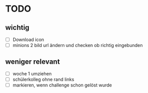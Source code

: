 # TODO

## wichtig

- [ ] Download icon
- [ ] minions 2 bild url ändern und checken ob richtig eingebunden

## weniger relevant

- [ ] woche 1 umziehen
- [ ] schülerkolleg ohne rand links
- [ ] markieren, wenn challenge schon gelöst wurde